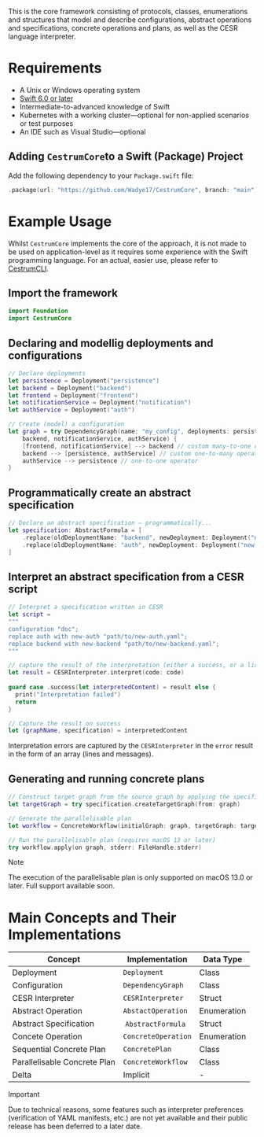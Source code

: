 This is the core framework consisting of protocols, classes, enumerations and structures that model and describe configurations,
abstract operations and specifications, concrete operations and plans, as well as the CESR language interpreter.

# Requirements
- A Unix or Windows operating system
- [Swift 6.0 or later](https://www.swift.org/install/macos/)
- Intermediate-to-advanced knowledge of Swift
- Kubernetes with a working cluster—optional for non-applied scenarios or test purposes
- An IDE such as Visual Studio—optional

## Adding `CestrumCore`to a Swift (Package) Project
Add the following dependency to your `Package.swift` file:

```swift
.package(url: "https://github.com/Wadye17/CestrumCore", branch: "main")
```

# Example Usage
Whilst `CestrumCore` implements the core of the approach, it is not made to be used on application-level as it requires some experience with the
Swift programming language. For an actual, easier use, please refer to [CestrumCLI](https://github.com/Wadye17/cestrum-cli).

## Import the framework
```swift
import Foundation
import CestrumCore
```

## Declaring and modellig deployments and configurations
```swift
// Declare deployments
let persistence = Deployment("persistence")
let backend = Deployment("backend")
let frontend = Deployment("frontend")
let notificationService = Deployment("notification")
let authService = Deployment("auth")

// Create (model) a configuration
let graph = try DependencyGraph(name: "my_config", deployments: persistence, frontend,
    backend, notificationService, authService) {
    [frontend, notificationService] --> backend // custom many-to-one operator
    backend --> [persistence, authService] // custom one-to-many operator
    authService --> persistence // one-to-one operator
}
```

## Programmatically create an abstract specification
```swift
// Declare an abstract specification — programmatically...
let specification: AbstractFormula = [
    .replace(oldDeploymentName: "backend", newDeployment: Deployment("new-backend")),
    .replace(oldDeploymentName: "auth", newDeployment: Deployment("new-auth"))
]
```

## Interpret an abstract specification from a CESR script
```swift
// Interpret a specification written in CESR
let script =
"""
configuration "doc";
replace auth with new-auth "path/to/new-auth.yaml";
replace backend with new-backend "path/to/new-backend.yaml";
"""

// capture the result of the interpretation (either a success, or a list of CESR errors)
let result = CESRInterpreter.interpret(code: code)
        
guard case .success(let interpretedContent) = result else {
  print("Interpretation failed")
  return
}

// Capture the result on success
let (graphName, specification) = interpretedContent
```
Interpretation errors are captured by the `CESRInterpreter` in the `error` result in the form of an array (lines and messages).

## Generating and running concrete plans
```swift
// Construct target graph from the source graph by applying the specification
let targetGraph = try specification.createTargetGraph(from: graph)

// Generate the parallelisable plan
let workflow = ConcreteWorkflow(initialGraph: graph, targetGraph: targetGraph)

// Run the parallelisable plan (requires macOS 13 or later)
try workflow.apply(on graph, stderr: FileHandle.stderr)
```

> [!Note]
> The execution of the parallelisable plan is only supported on macOS 13.0 or later. Full support available soon.

# Main Concepts and Their Implementations
| Concept | Implementation | Data Type |
| --- | --- | --- |
| Deployment | `Deployment` | Class
| Configuration | `DependencyGraph` | Class
| CESR Interpreter | `CESRInterpreter` | Struct
| Abstract Operation | `AbstactOperation` | Enumeration
| Abstract Specification | `AbstractFormula` | Struct
| Concete Operation | `ConcreteOperation` | Enumeration
| Sequential Concrete Plan | `ConcretePlan` | Class
| Parallelisable Concrete Plan | `ConcreteWorkflow` | Class
| Delta | Implicit | -

> [!Important]
> Due to technical reasons, some features such as interpreter preferences (verification of YAML manifests, etc.) are not yet available and their public release has been deferred to a later date.
